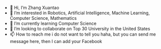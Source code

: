- 👋 Hi, I’m Zhang Xuantao
- 👀 I’m interested in Robotics, Artificial Intelligence, Machine Learning, Computer Science, Mathematics
- 🌱 I’m currently learning Computer Science
- 💞️ I’m looking to collaborate on Top 30 University in the United States
- 📫 How to reach me i do not want to tell you haha, but you can send me message here, then I can add your Facebook

<!---
JLevelZ404/JLevelZ404 is a ✨ special ✨ repository because its `README.md` (this file) appears on your GitHub profile.
You can click the Preview link to take a look at your changes.
--->

